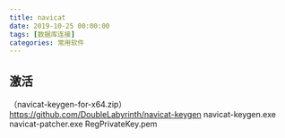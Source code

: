 ```yaml
---
title: navicat
date: 2019-10-25 00:00:00
tags: [数据库连接]
categories: 常用软件
---
```


## 激活
（navicat-keygen-for-x64.zip）
https://github.com/DoubleLabyrinth/navicat-keygen
navicat-keygen.exe
navicat-patcher.exe
RegPrivateKey.pem